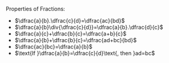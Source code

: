 Properties of Fractions:

- $\dfrac{a}{b}.\dfrac{c}{d}=\dfrac{ac}{bd}$
- $\dfrac{a}{b}\div{\dfrac{c}{d}}=\dfrac{a}{b}.\dfrac{d}{c}$
- $\dfrac{a}{c}+\dfrac{b}{c}=\dfrac{a+b}{c}$
- $\dfrac{a}{b}+\dfrac{b}{c}=\dfrac{ad+bc}{bd}$
- $\dfrac{ac}{bc}=\dfrac{a}{b}$
- $\text{If }\dfrac{a}{b}=\dfrac{c}{d}\text{, then }ad=bc$